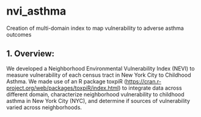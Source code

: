 # nvi_asthma
Creation of multi-domain index to map vulnerability to adverse asthma outcomes

## 1. Overview:
We developed a Neighborhood Environmental Vulnerability Index (NEVI) to measure vulnerability of each census tract in New York City to Childhood Asthma.
We made use of an R package toxpiR (https://cran.r-project.org/web/packages/toxpiR/index.html) to integrate data across different domain, characterize neighborhood vulnerability to childhood asthma in New York City (NYC), and determine if sources of vulnerability varied across neighborhoods.

